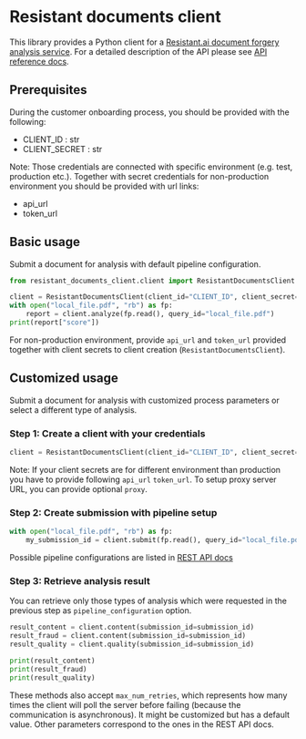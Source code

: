 # Resistant documents client

This library provides a Python client for a [Resistant.ai document forgery analysis service](https://resistant.ai/products/documents/).
For a detailed description of the API please see [API reference docs](https://documents.testing.resistant.ai/docs/v2.html).

## Prerequisites

During the customer onboarding process, you should be provided with the following:

- CLIENT_ID : str
- CLIENT_SECRET : str

Note: Those credentials are connected with specific environment (e.g. test, production etc.). Together with secret credentials for 
non-production environment you should be provided with url links:
- api_url
- token_url

## Basic usage

Submit a document for analysis with default pipeline configuration.

```python
from resistant_documents_client.client import ResistantDocumentsClient

client = ResistantDocumentsClient(client_id="CLIENT_ID", client_secret="CLIENT_SECRET")
with open("local_file.pdf", "rb") as fp:
    report = client.analyze(fp.read(), query_id="local_file.pdf")
print(report["score"])
``` 
For non-production environment, provide `api_url` and `token_url` provided together with client secrets to client creation (`ResistantDocumentsClient`).

## Customized usage

Submit a document for analysis with customized process parameters or select a different type of analysis. 

### Step 1: Create a client with your credentials

```python
client = ResistantDocumentsClient(client_id="CLIENT_ID", client_secret="CLIENT_SECRET")
```

Note: If your client secrets are for different environment than production you have to provide following `api_url` `token_url`. To setup proxy server URL, you can provide optional `proxy`.

### Step 2: Create submission with pipeline setup

```python
with open("local_file.pdf", "rb") as fp:
    my_submission_id = client.submit(fp.read(), query_id="local_file.pdf", pipeline_configuration="CONTENT_AFTER_FRAUD_AFTER_QUALITY")
```

Possible pipeline configurations are listed in [REST API docs](https://documents.testing.resistant.ai/docs/v2-preview.html#operation/createSubmission)

### Step 3: Retrieve analysis result
You can retrieve only those types of analysis which were requested in the previous step as `pipeline_configuration` option.

```python
result_content = client.content(submission_id=submission_id)
result_fraud = client.content(submission_id=submission_id)
result_quality = client.quality(submission_id=submission_id)

print(result_content)
print(result_fraud)
print(result_quality)
```
These methods also accept `max_num_retries`, which represents how many times the client will poll the server before failing (because the communication is asynchronous). It might be customized but has a default
value. Other parameters correspond to the ones in the REST API docs.